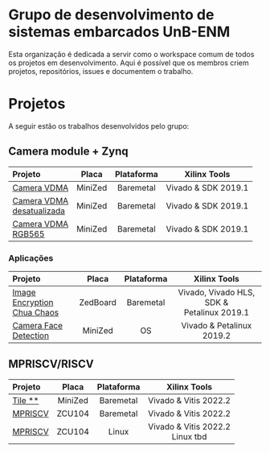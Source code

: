 # Grupo de desenvolvimento de sistemas embarcados UnB-ENM


Esta organização é dedicada a servir como o workspace comum de todos os projetos em desenvolvimento. Aqui é possível que os membros criem projetos, repositórios, issues e documentem o trabalho. 


# Projetos
A seguir estão os trabalhos desenvolvidos pelo grupo: 

## Camera module + Zynq

| Projeto | Placa |     Plataforma    | Xilinx Tools | 
| :-------- | :--------: | :--------: | :----------:  | 
| [Camera VDMA](https://github.com/EmbeddedComputing/reconfigurable-camera)  |  MiniZed  | Baremetal | Vivado & SDK 2019.1 |
| [Camera VDMA <br> desatualizada](https://github.com/EmbeddedComputing/reconfigurable-camera-desatualizada)  |  MiniZed  | Baremetal | Vivado & SDK 2019.1 |
| [Camera VDMA <br>RGB565](https://github.com/EmbeddedComputing/Reconfigurable-Camera-RGB565)  |  MiniZed  | Baremetal | Vivado & SDK 2019.1 | 

### Aplicações
| Projeto | Placa |     Plataforma    | Xilinx Tools | 
| :-------- | :--------: | :--------: | :----------:  | 
| [Image Encryption<br> Chua Chaos](https://github.com/EmbeddedComputing/Face-Detection.)  | ZedBoard  | Baremetal | Vivado, Vivado HLS, SDK &<br> Petalinux 2019.1 | 
| [Camera Face<br> Detection](https://github.com/EmbeddedComputing/Face-Detection.)  |  MiniZed  | OS | Vivado & Petalinux 2019.2 | 


## MPRISCV/RISCV
| Projeto | Placa |     Plataforma    | Xilinx Tools | 
| :-------- | :--------: | :--------: | :----------:  | 
| [Tile **](https://github.com/EmbeddedComputing/sriscv)  |  MiniZed  | Baremetal | Vivado & Vitis 2022.2 |
| [MPRISCV](https://github.com/EmbeddedComputing/mpriscv)  |  ZCU104  | Baremetal | Vivado & Vitis 2022.2 |
| [MPRISCV](https://github.com/EmbeddedComputing/reconfigurable-camera-desatualizada)  |  ZCU104  | Linux | Vivado & Vitis 2022.2 <br> Linux tbd |
